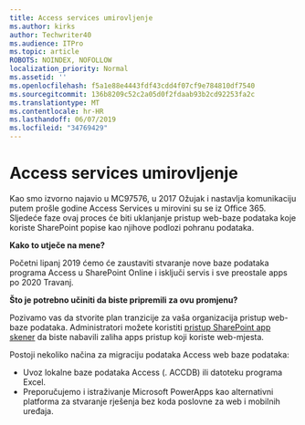 ```yaml
---
title: Access services umirovljenje
ms.author: kirks
author: Techwriter40
ms.audience: ITPro
ms.topic: article
ROBOTS: NOINDEX, NOFOLLOW
localization_priority: Normal
ms.assetid: ''
ms.openlocfilehash: f5a1e88e4443fdf43cdd4f07cf9e784810df7540
ms.sourcegitcommit: 136b8209c52c2a05d0f2fdaab93b2cd92253fa2c
ms.translationtype: MT
ms.contentlocale: hr-HR
ms.lasthandoff: 06/07/2019
ms.locfileid: "34769429"
---
```

# <a name="access-services-retirement"></a>Access services umirovljenje

Kao smo izvorno najavio u MC97576, u 2017 Ožujak i nastavlja komunikaciju putem prošle godine Access Services u mirovini su se iz Office 365. Sljedeće faze ovaj proces će biti uklanjanje pristup web-baze podataka koje koriste SharePoint popise kao njihove podlozi pohranu podataka.

**Kako to utječe na mene?**

Početni lipanj 2019 ćemo će zaustaviti stvaranje nove baze podataka programa Access u SharePoint Online i isključi servis i sve preostale apps po 2020 Travanj.

**Što je potrebno učiniti da biste pripremili za ovu promjenu?**

Pozivamo vas da stvorite plan tranzicije za vaša organizacija pristup web-baze podataka. Administratori možete koristiti [pristup SharePoint app skener](https://github.com/SharePoint/PnP-Tools/tree/master/Solutions/SharePoint.AccessApp.Scanner) da biste nabavili zaliha apps pristup koji koriste web-mjesta. 

Postoji nekoliko načina za migraciju podataka Access web baze podataka:

- Uvoz lokalne baze podataka Access (. ACCDB) ili datoteku programa Excel.
- Preporučujemo i istraživanje Microsoft PowerApps kao alternativni platforma za stvaranje rješenja bez koda poslovne za web i mobilnih uređaja.